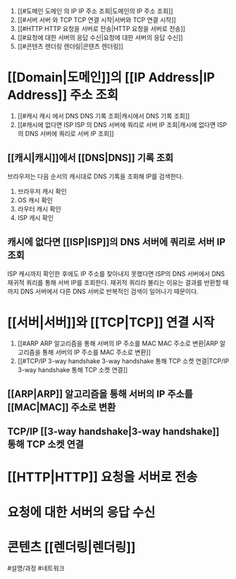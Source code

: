 1. [[#도메인 도메인 의 IP IP 주소 조회|도메인의 IP 주소 조회]]
2. [[#서버 서버 와 TCP TCP 연결 시작|서버와 TCP 연결 시작]]
3. [[#HTTP HTTP 요청을 서버로 전송|HTTP 요청을 서버로 전송]]
4. [[#요청에 대한 서버의 응답 수신|요청에 대한 서버의 응답 수신]]
5. [[#콘텐츠 렌더링 렌더링|콘텐츠 렌더링]]

# [[Domain|도메인]]의 [[IP Address|IP Address]] 주소 조회

1. [[#캐시 캐시 에서 DNS DNS 기록 조회|캐시에서 DNS 기록 조회]]
2. [[#캐시에 없다면 ISP ISP 의 DNS 서버에 쿼리로 서버 IP 조회|캐시에 없다면 ISP 의 DNS 서버에 쿼리로 서버 IP 조회]]

## [[캐시|캐시]]에서 [[DNS|DNS]] 기록 조회

브라우저는 다음 순서의 캐시대로 DNS 기록을 조회해 IP를 검색한다.

1. 브라우저 캐시 확인
2. OS 캐시 확인
3. 라우터 캐시 확인
4. ISP 캐시 확인

## 캐시에 없다면 [[ISP|ISP]]의 DNS 서버에 쿼리로 서버 IP 조회

ISP 캐시까지 확인한 후에도 IP 주소를 찾아내지 못했다면 ISP의 DNS 서버에서 DNS 재귀적 쿼리를 통해 서버 IP를 조회한다.
재귀적 쿼리라 불리는 이유는 결과를 반환할 때까지 DNS 서버에서 다른 DNS 서버로 반복적인 검색이 일어나기 때문이다.

# [[서버|서버]]와 [[TCP|TCP]] 연결 시작

1. [[#ARP ARP 알고리즘을 통해 서버의 IP 주소를 MAC MAC 주소로 변환|ARP 알고리즘을 통해 서버의 IP 주소를 MAC 주소로 변환]]
2. [[#TCP/IP 3-way handshake 3-way handshake 통해 TCP 소켓 연결|TCP/IP 3-way handshake 통해 TCP 소켓 연결]]

## [[ARP|ARP]] 알고리즘을 통해 서버의 IP 주소를 [[MAC|MAC]] 주소로 변환

## TCP/IP [[3-way handshake|3-way handshake]] 통해 TCP 소켓 연결

# [[HTTP|HTTP]] 요청을 서버로 전송

# 요청에 대한 서버의 응답 수신

# 콘텐츠 [[렌더링|렌더링]]

#설명/과정 #네트워크 